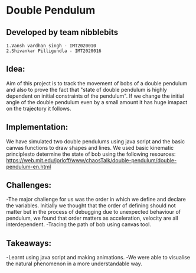 # Double Pendulum

## Developed by team **nibblebits**
    1.Vansh vardhan singh - IMT2020010
    2.Shivankar Pilligundla - IMT2020016 

## Idea:
  Aim of this project is to track the movement of bobs of a double pendulum and also to prove the fact that "state of double pendulum is highly dependent on
  initial constraints of the pendulum". If we change the initial angle of the double pendulum even by a small amount it has huge imapact on the trajectory it 
  follows.
  
## Implementation:
  We have simulated two double pendulums using java script and the basic canvas functions to draw shapes and lines. 
  We used basic kinematic principlesto determine the state of bob using the following resources:
  https://web.mit.edu/jorloff/www/chaosTalk/double-pendulum/double-pendulum-en.html
  
## Challenges:
  -The major challenge for us was the order in which we define and declare the variables. Initially we thought that the order of defining should not matter but
   in the process of debugging due to unexpected behaviour of pendulum, we found that order matters as acceleration, velocity are all interdependent.
  -Tracing the path of bob using canvas tool.
  
## Takeaways:
  -Learnt using java script and making animations.
  -We were able to visualise the natural phenomenon in a more understandable way.
  
  
